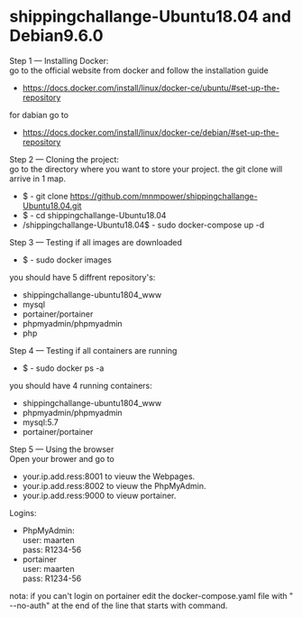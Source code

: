 # shippingchallange-Ubuntu18.04 and Debian9.6.0

Step 1 — Installing Docker:  
go to the official website from docker and follow the installation guide
- https://docs.docker.com/install/linux/docker-ce/ubuntu/#set-up-the-repository

for dabian go to
- https://docs.docker.com/install/linux/docker-ce/debian/#set-up-the-repository

Step 2 — Cloning the project:  
    go to the directory where you want to store your project. the git clone will arrive in 1 map.  
- $ - git clone https://github.com/mnmpower/shippingchallange-Ubuntu18.04.git  
- $ - cd shippingchallange-Ubuntu18.04  
- /shippingchallange-Ubuntu18.04$ - sudo docker-compose up -d  

Step 3 — Testing if all images are downloaded  
- $ - sudo docker images  

you should have 5 diffrent repository's:  
   - shippingchallange-ubuntu1804_www
   - mysql
   - portainer/portainer
   - phpmyadmin/phpmyadmin
   - php

Step 4 — Testing if all containers are running  
- $ - sudo docker ps -a

you should have 4 running containers:
   - shippingchallange-ubuntu1804_www
   - phpmyadmin/phpmyadmin
   - mysql:5.7
   - portainer/portainer

Step 5 — Using the browser  
Open your brower and go to
   - your.ip.add.ress:8001 to vieuw the Webpages.
   - your.ip.add.ress:8002 to vieuw the PhpMyAdmin.
   - your.ip.add.ress:9000 to vieuw portainer.

  Logins:  
- PhpMyAdmin:  
user: maarten  
pass: R1234-56  
- portainer  
user: maarten  
pass: R1234-56  

nota: if you can't login on portainer edit the docker-compose.yaml file with " --no-auth" at the end of the line that starts with command.

